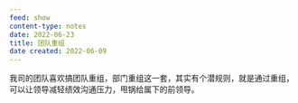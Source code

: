 ```yaml
---
feed: show
content-type: notes
date: 2022-06-23
title: 团队重组
date created: 2022-06-09
---
```

我司的团队喜欢搞团队重组，部门重组这一套，其实有个潜规则，就是通过重组，可以让领导减轻绩效沟通压力，甩锅给属下的前领导。
